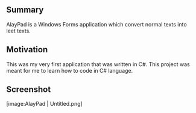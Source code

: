 ## Summary
AlayPad is a Windows Forms application which convert normal texts into leet texts. 

## Motivation
This was my very first application that was written in C#. This project was meant for me to learn how to code in C# language.

## Screenshot
[image:AlayPad | Untitled.png]
